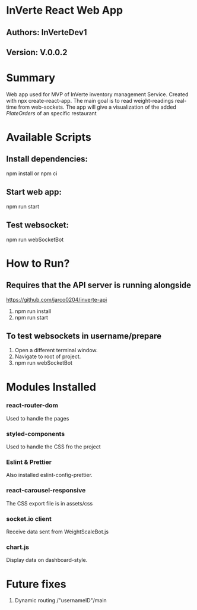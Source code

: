 # InVerte React Web App 

## Authors: InVerteDev1

## Version: V.0.0.2

# Summary
Web app used for MVP of InVerte inventory management Service. Created with npx create-react-app.
The main goal is to read weight-readings real-time from web-sockets.
The app will give a visualization of the added *PlateOrders* of an specific restaurant

# Available Scripts

## Install dependencies: 
npm install or npm ci

## Start web app:
 npm run start

## Test websocket:
 npm run webSocketBot

# How to Run?

## Requires that the API server is running alongside
https://github.com/jarco0204/inverte-api

1. npm run install
2. npm run start

## To test websockets in username/prepare
1. Open a different terminal window.
2. Navigate to root of project.
3. npm run webSocketBot

# Modules Installed

### react-router-dom
Used to handle the pages

### styled-components
Used to handle the CSS fro the project

### Eslint & Prettier
Also installed eslint-config-prettier.

### react-carousel-responsive
The CSS export file is in assets/css

### socket.io client
Receive data sent from WeightScaleBot.js

### chart.js
Display data on dashboard-style.

# Future fixes
1. Dynamic routing /"usernameID"/main


